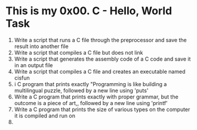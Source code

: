 # This is my 0x00. C - Hello, World Task
1. Write a script that runs a C file through the preprocessor and save the result into another file
2. Write a script that compiles a C file but does not link
3. Write a script that generates the assembly code of a C code and save it in an output file
4. Write a script that compiles a C file and creates an executable named cisfun
5.   i C program that prints exactly "Programming is like building a multilingual puzzle, followed by a new line using 'puts'
6. Write a C program that prints exactly with proper grammar, but the outcome is a piece of art,, followed by a new line using 'printf'
7. Write a C program that prints the size of various types on the computer it is compiled and run on
8. 
